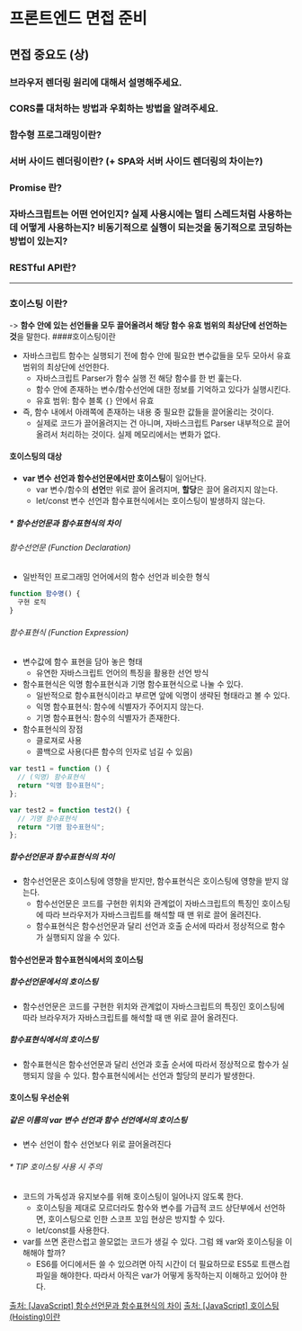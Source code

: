 # 프론트엔드 면접 준비

## 면접 중요도 (상)

### 브라우저 렌더링 원리에 대해서 설명해주세요.

### CORS를 대처하는 방법과 우회하는 방법을 알려주세요.

### 함수형 프로그래밍이란?

### 서버 사이드 렌더링이란? (+ SPA와 서버 사이드 렌더링의 차이는?)

### Promise 란?

### 자바스크립트는 어떤 언어인지? 실제 사용시에는 멀티 스레드처럼 사용하는데 어떻게 사용하는지? 비동기적으로 실행이 되는것을 동기적으로 코딩하는 방법이 있는지?

### RESTful API란?

---

### 호이스팅 이란?

-> <b>함수 안에 있는 선언들을 모두 끌어올려서 해당 함수 유효 범위의 최상단에 선언하는 것</b>을 말한다. ####호이스팅이란

- 자바스크립트 함수는 실행되기 전에 함수 안에 필요한 변수값들을 모두 모아서 유효 범위의 최상단에 선언한다.
  - 자바스크립트 Parser가 함수 실행 전 해당 함수를 한 번 훑는다.
  - 함수 안에 존재하는 변수/함수선언에 대한 정보를 기억하고 있다가 실행시킨다.
  - 유효 범위: 함수 블록 `{}` 안에서 유효
- 즉, 함수 내에서 아래쪽에 존재하는 내용 중 필요한 값들을 끌어올리는 것이다.
  - 실제로 코드가 끌어올려지는 건 아니며, 자바스크립트 Parser 내부적으로 끌어올려서 처리하는 것이다.
    실제 메모리에서는 변화가 없다.

#### 호이스팅의 대상

- <b>var 변수 선언과 함수선언문에서만 호이스팅</b>이 일어난다.
  - var 변수/함수의 <b>선언</b>만 위로 끌어 올려지며, <b>할당</b>은 끌어 올려지지 않는다.
  - let/const 변수 선언과 함수표현식에서는 호이스팅이 발생하지 않는다.

##### \* 함수선언문과 함수표현식의 차이

###### 함수선언문 (Function Declaration)

- 일반적인 프로그래밍 언어에서의 함수 선언과 비슷한 형식

```js
function 함수명() {
  구현 로직
}
```

###### 함수표현식 (Function Expression)

- 변수값에 함수 표현을 담아 놓은 형태
  - 유연한 자바스크립트 언어의 특징을 활용한 선언 방식
- 함수표현식은 익명 함수표현식과 기명 함수표현식으로 나눌 수 있다.
  - 일반적으로 함수표현식이라고 부르면 앞에 익명이 생략된 형태라고 볼 수 있다.
  - 익명 함수표현식: 함수에 식별자가 주어지지 않는다.
  - 기명 함수표현식: 함수의 식별자가 존재한다.
- 함수표현식의 장점
  - 클로져로 사용
  - 콜백으로 사용(다른 함수의 인자로 넘길 수 있음)

```js
var test1 = function () {
  // (익명) 함수표현식
  return "익명 함수표현식";
};

var test2 = function test2() {
  // 기명 함수표현식
  return "기명 함수표현식";
};
```

##### 함수선언문과 함수표현식의 차이

- 함수선언문은 호이스팅에 영향을 받지만, 함수표현식은 호이스팅에 영향을 받지 않는다.
  - 함수선언문은 코드를 구현한 위치와 관계없이 자바스크립트의 특징인 호이스팅에 따라 브라우저가 자바스크립트를 해석할 때 맨 위로 끌어 올려진다.
  - 함수표현식은 함수선언문과 달리 선언과 호출 순서에 따라서 정상적으로 함수가 실행되지 않을 수 있다.

#### 함수선언문과 함수표현식에서의 호이스팅

##### 함수선언문에서의 호이스팅

- 함수선언문은 코드를 구현한 위치와 관계없이 자바스크립트의 특징인 호이스팅에 따라 브라우저가 자바스크립트를 해석할 때 맨 위로 끌어 올려진다.

##### 함수표현식에서의 호이스팅

- 함수표현식은 함수선언문과 달리 선언과 호출 순서에 따라서 정상적으로 함수가 실행되지 않을 수 있다.
  함수표현식에서는 선언과 할당의 분리가 발생한다.

#### 호이스팅 우선순위

##### 같은 이름의 var 변수 선언과 함수 선언에서의 호이스팅

- 변수 선언이 함수 선언보다 위로 끌어올려진다

###### \* TIP 호이스팅 사용 시 주의

- 코드의 가독성과 유지보수를 위해 호이스팅이 일어나지 않도록 한다.
  - 호이스팅을 제대로 모르더라도 함수와 변수를 가급적 코드 상단부에서 선언하면, 호이스팅으로 인한 스코프 꼬임 현상은 방지할 수 있다.
  - let/const를 사용한다.
- var를 쓰면 혼란스럽고 쓸모없는 코드가 생길 수 있다. 그럼 왜 var와 호이스팅을 이해해야 할까?
  - ES6를 어디에서든 쓸 수 있으려면 아직 시간이 더 필요하므로 ES5로 트랜스컴파일을 해야한다.
    따라서 아직은 var가 어떻게 동작하는지 이해하고 있어야 한다.

[출처: [JavaScript] 함수선언문과 함수표현식의 차이](https://gmlwjd9405.github.io/2019/04/20/function-declaration-vs-function-expression.html)
[출처: [JavaScript] 호이스팅(Hoisting)이란](https://gmlwjd9405.github.io/2019/04/22/javascript-hoisting.html)
